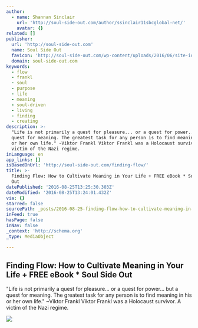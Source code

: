 ```yaml
---
author:
  - name: Shannan Sinclair
    url: 'http://soul-side-out.com/author/ssinclair11sbcglobal-net/'
    avatar: {}
related: []
publisher:
  url: 'http://soul-side-out.com'
  name: Soul Side Out
  favicon: 'http://soul-side-out.com/wp-content/uploads/2016/06/site-identity.png'
  domain: soul-side-out.com
keywords:
  - flow
  - frankl
  - soul
  - purpose
  - life
  - meaning
  - soul-driven
  - living
  - finding
  - creating
description: >-
  "Life is not primarily a quest for pleasure... or a quest for power... but a
  quest for meaning. The greatest task for any person is to find meaning in his
  or her own life." ~Viktor Frankl Viktor Frankl was a Holocaust survivor. A
  victim of the Nazi regime.
inLanguage: en
app_links: []
isBasedOnUrl: 'http://soul-side-out.com/finding-flow/'
title: >-
  Finding Flow: How to Cultivate Meaning in Your Life + FREE eBook * Soul Side
  Out
datePublished: '2016-08-25T13:25:30.303Z'
dateModified: '2016-08-25T13:24:01.432Z'
via: {}
starred: false
sourcePath: _posts/2016-08-25-finding-flow-how-to-cultivate-meaning-in-your-life-free-e.md
inFeed: true
hasPage: false
inNav: false
_context: 'http://schema.org'
_type: MediaObject

---
```

<article style=""><h1>Finding Flow: How to Cultivate Meaning in Your Life + FREE eBook * Soul Side Out</h1><p>"Life is not primarily a quest for pleasure... or a quest for power... but a quest for meaning. The greatest task for any person is to find meaning in his or her own life." ~Viktor Frankl Viktor Frankl was a Holocaust survivor. A victim of the Nazi regime.</p><img src="http://soul-side-out.com/wp-content/uploads/2016/07/Finding-Flow.png" /></article>